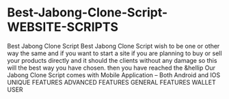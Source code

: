 # Best-Jabong-Clone-Script-WEBSITE-SCRIPTS
Best Jabong Clone Script  Best Jabong Clone Script wish to be one or other way the same and if you want to start a site  if you are planning to buy or  sell your products directly and it should the clients without any damage so this will the best way you have chosen.  then you have reached the &amp;hellip
Our Jabong Clone Script comes with Mobile Application – Both Android and IOS
UNIQUE FEATURES
ADVANCED FEATURES
GENERAL FEATURES
WALLET USER
